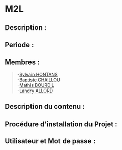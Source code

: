 # M2L
## Description : 

## Periode : 

## Membres : 
>-[Sylvain HONTANS](https://github.com/Hontans)  
-[Baptiste CHAILLOU](https://github.com/FastAze)  
-[Mathis BOURDIL](https://github.com/Mathis-Dev25)  
-[Landry ALLORD](https://github.com/LandryAld)   

## Description du contenu : 

## Procédure d'installation du Projet : 

## Utilisateur et Mot de passe : 
